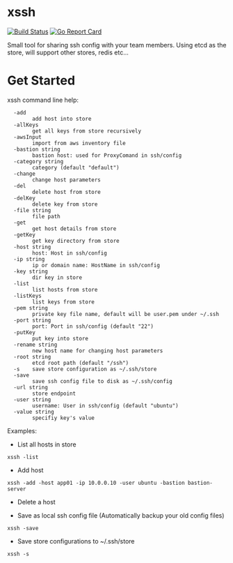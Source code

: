# xssh

[![Build Status](https://travis-ci.org/devfans/xssh.svg?branch=master)](https://travis-ci.org/devfans/xssh)
[![Go Report Card](https://goreportcard.com/badge/github.com/devfans/xssh)](https://goreportcard.com/report/github.com/devfans/xssh)

Small tool for sharing ssh config with your team members. Using etcd as the store, will support other stores, redis etc...

# Get Started
xssh command line help:
```
  -add
    	add host into store
  -allKeys
    	get all keys from store recursively
  -awsInput
    	import from aws inventory file
  -bastion string
    	bastion host: used for ProxyComand in ssh/config
  -category string
    	category (default "default")
  -change
    	change host parameters
  -del
    	delete host from store
  -delKey
    	delete key from store
  -file string
    	file path
  -get
    	get host details from store
  -getKey
    	get key directory from store
  -host string
    	host: Host in ssh/config
  -ip string
    	ip or domain name: HostName in ssh/config
  -key string
    	dir key in store
  -list
    	list hosts from store
  -listKeys
    	list keys from store
  -pem string
    	private key file name, default will be user.pem under ~/.ssh
  -port string
    	port: Port in ssh/config (default "22")
  -putKey
    	put key into store
  -rename string
    	new host name for changing host parameters
  -root string
    	etcd root path (default "/ssh")
  -s	save store configuration as ~/.ssh/store
  -save
    	save ssh config file to disk as ~/.ssh/config
  -url string
    	store endpoint
  -user string
    	username: User in ssh/config (default "ubuntu")
  -value string
    	specifiy key's value
```

Examples:

+ List all hosts in store
```
xssh -list
```

+ Add host
```
xssh -add -host app01 -ip 10.0.0.10 -user ubuntu -bastion bastion-server
```

+ Delete a host

+ Save as local ssh config file (Automatically backup your old config files)
```
xssh -save
```

+ Save store configurations to ~/.ssh/store
```
xssh -s
```


